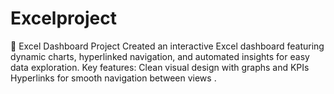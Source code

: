 # Excelproject
🚀 Excel Dashboard Project  Created an interactive Excel dashboard featuring dynamic charts, hyperlinked navigation, and automated insights for easy data exploration.  Key features:  Clean visual design with graphs and KPIs  Hyperlinks for smooth navigation between views .
